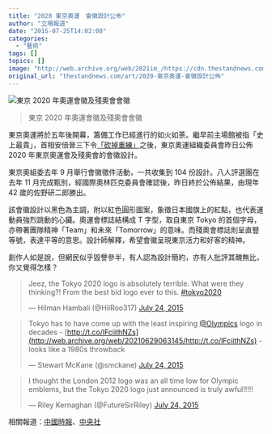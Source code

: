 ```yaml
---
title: "2020 東京奧運　會徽設計公佈"
author: "立場報道"
date: "2015-07-25T14:02:00"
categories:
  - "藝術"
tags: []
topics: []
image: "http://web.archive.org/web/2021im_/https://cdn.thestandnews.com/media/photos/cache/tokyo2020_atyyL_1200x0_brQdL_1200x0.png"
original_url: "thestandnews.com/art/2020-東京奧運-會徽設計公佈"
---
```

![東京 2020 年奧運會徽及殘奧會會徽](http://web.archive.org/web/2021im_/https://cdn.thestandnews.com/media/photos/cache/tokyo2020_atyyL_1200x0_brQdL_1200x0.png)

> 東京 2020 年奧運會徽及殘奧會會徽

東京奧運將於五年後開幕，籌備工作已經進行的如火如荼。繼早前主場館被指「史上最貴」，首相安倍晉三下令[「砍掉重練」](../../international/zaha-hadid%E6%9D%B1%E4%BA%AC%E5%A5%A7%E9%81%8B%E6%9C%83%E4%B8%BB%E5%A0%B4%E9%A4%A8%E8%A8%AD%E8%A8%88-%E9%81%AD%E5%AE%89%E5%80%8D%E6%99%89%E4%B8%89%E6%8E%A8%E5%80%92%E9%87%8D%E4%BE%86/)之後，東京奧運組織委員會昨日公佈 2020 年東京奧運會及殘奧會的會徽設計。

東京奧組委去年 9 月舉行會徽徵件活動，一共收集到 104 份設計。八人評選團在去年 11 月完成甄別，經國際奧林匹克委員會確認後，昨日終於公佈結果，由現年 42 歲的佐野研二郎勝出。

該會徽設計以黑色為主調，附以紅色圓形圖案，象徵日本國旗上的紅點，也代表運動員強烈跳動的心臟。奧運會標誌結構成 T 字型，取自東京 Tokyo 的首個字母，亦帶著團隊精神「Team」和未來「Tomorrow」的意味。而殘奧會標誌則呈直豎等號，表達平等的意思。設計師解釋，希望會徽呈現東京活力和好客的精神。

創作人如是說，但網民似乎毀譽參半，有人認為設計簡約，亦有人批評其醜無比，你又覺得怎樣？

> Jeez, the Tokyo 2020 logo is absolutely terrible. What were they thinking?! From the best bid logo ever to this. [#tokyo2020](http://web.archive.org/web/20210629063145/https://twitter.com/hashtag/tokyo2020?src=hash)
> 
> — Hilman Hambali (@HilRoo317) [July 24, 2015](http://web.archive.org/web/20210629063145/https://twitter.com/HilRoo317/status/624594010644987905)

> Tokyo has to have come up with the least inspiring [@Olympics](http://web.archive.org/web/20210629063145/https://twitter.com/Olympics) logo in decades - [http://t.co/lFciithNZs](http://web.archive.org/web/20210629063145/http://t.co/lFciithNZs) - looks like a 1980s throwback
> 
> — Stewart McKane (@smckane) [July 24, 2015](http://web.archive.org/web/20210629063145/https://twitter.com/smckane/status/624574689780858880)

> I thought the London 2012 logo was an all time low for Olympic emblems, but the Tokyo 2020 logo just announced is truly awful!!!!!
> 
> — Riley Kernaghan (@FutureSirRiley) [July 24, 2015](http://web.archive.org/web/20210629063145/https://twitter.com/FutureSirRiley/status/624538500059140096)

相關報道：[中國時報](http://web.archive.org/web/20210629063145/http://www.chinatimes.com/realtimenews/20150724006587-260408)、[中央社](http://web.archive.org/web/20210629063145/http://n.yam.com/cna/sports/20150724/20150724173731.html)